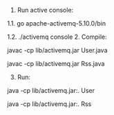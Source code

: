 1. Run active console:


  1.1. go apache-activemq-5.10.0/bin


  1.2. ./activemq console
2. Compile:


  javac -cp lib/activemq.jar User.java


  javac -cp lib/activemq.jar Rss.java

3. Run:


  java -cp lib/activemq.jar:. User

  
  java -cp lib/activemq.jar:. Rss
